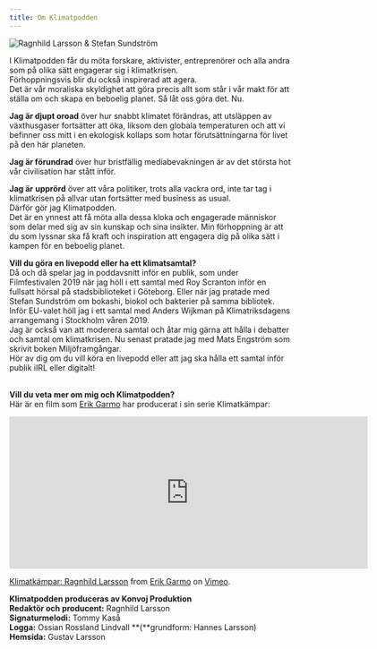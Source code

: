 ```yaml
---
title: Om Klimatpodden
---
```

![Ragnhild Larsson & Stefan Sundström](/img/img_4003-1.jpg)

I Klimatpodden får du möta forskare, aktivister, entreprenörer och alla andra som på olika sätt engagerar sig i klimatkrisen. \
Förhoppningsvis blir du också inspirerad att agera. \
Det är vår moraliska skyldighet att göra precis allt som står i vår makt för att ställa om och skapa en beboelig planet. Så låt oss göra det. Nu.

**Jag är djupt oroad** över hur snabbt klimatet förändras, att utsläppen av växthusgaser fortsätter att öka, liksom den globala temperaturen och att vi befinner oss mitt i en ekologisk kollaps som hotar förutsättningarna för livet på den här planeten.

**Jag är förundrad** över hur bristfällig mediabevakningen är av det största hot vår civilisation har stått inför.

**Jag är** **upprörd** över att våra politiker, trots alla vackra ord, inte tar tag i klimatkrisen på allvar utan fortsätter med business as usual.\
Därför gör jag Klimatpodden. \
Det är en ynnest att få möta alla dessa kloka och engagerade människor som delar med sig av sin kunskap och sina insikter. Min förhoppning är att du som lyssnar ska få kraft och inspiration att engagera dig på olika sätt i kampen för en beboelig planet. 

**Vill du göra en livepodd eller ha ett klimatsamtal?**\
Då och då spelar jag in poddavsnitt inför en publik, som under Filmfestivalen 2019 när jag höll i ett samtal med Roy Scranton inför en fullsatt hörsal på stadsbiblioteket i Göteborg. Eller när jag pratade med Stefan Sundström om bokashi, biokol och bakterier på samma bibliotek. Inför EU-valet höll jag i ett samtal med Anders Wijkman på Klimatriksdagens arrangemang i Stockholm våren 2019.\
Jag är också van att moderera samtal och åtar mig gärna att hålla i debatter och samtal om klimatkrisen. Nu senast pratade jag med Mats Engström som skrivit boken Miljöframgångar.\
Hör av dig om du vill köra en livepodd eller att jag ska hålla ett samtal inför publik iIRL eller digitalt!

\
**Vill du veta mer om mig och Klimatpodden?** \
Här är en film som [Erik Garmo](https://www.garmomedia.se/planetfilmer) har producerat i sin serie Klimatkämpar:

<iframe src="https://player.vimeo.com/video/339101415?color=66CCA8&title=0&byline=0&portrait=0" width="640" height="272" frameborder="0" allow="autoplay; fullscreen" allowfullscreen></iframe>
<p><a href="https://vimeo.com/339101415">Klimatk&auml;mpar: Ragnhild Larsson</a> from <a href="https://vimeo.com/erikgarmo">Erik Garmo</a> on <a href="https://vimeo.com">Vimeo</a>.</p>

**Klimatpodden produceras av Konvoj Produktion**\
**Redaktör och producent:** Ragnhild Larsson \
**Signaturmelodi:** Tommy Kaså\
**Logga:** Ossian Rossland Lindvall **(**grundform: Hannes Larsson) \
**Hemsida:** Gustav Larsson